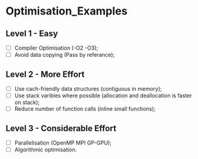 # Optimisation_Examples

## Level 1 - Easy
- [ ] Compiler Optimisation (-O2 -O3);
- [ ] Avoid data copying (Pass by referance);

## Level 2 - More Effort
- [ ] Use cach-friendly data structures (contiguous in memory);
- [ ] Use stack varibles where possible (allocation and deallocation is faster on stack);
- [ ] Reduce number of function calls (inline small functions);

## Level 3 - Considerable Effort
- [ ] Parallelisation (OpenMP MPI GP-GPU);
- [ ] Algorithmic optimisation.
